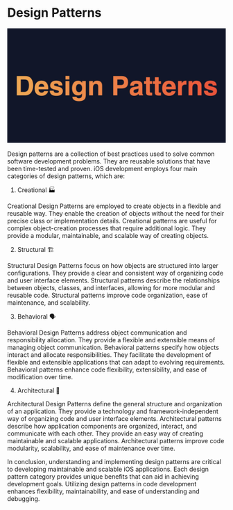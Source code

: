 # Design Patterns

![](img/p01.jpeg)


Design patterns are a collection of best practices used to solve common software development problems. They are reusable solutions that have been time-tested and proven. iOS development employs four main categories of design patterns, which are:

1. Creational 🏭

Creational Design Patterns are employed to create objects in a flexible and reusable way. They enable the creation of objects without the need for their precise class or implementation details. Creational patterns are useful for complex object-creation processes that require additional logic. They provide a modular, maintainable, and scalable way of creating objects.

2. Structural 🏗️

Structural Design Patterns focus on how objects are structured into larger configurations. They provide a clear and consistent way of organizing code and user interface elements. Structural patterns describe the relationships between objects, classes, and interfaces, allowing for more modular and reusable code. Structural patterns improve code organization, ease of maintenance, and scalability.

3. Behavioral 🗣️

Behavioral Design Patterns address object communication and responsibility allocation. They provide a flexible and extensible means of managing object communication. Behavioral patterns specify how objects interact and allocate responsibilities. They facilitate the development of flexible and extensible applications that can adapt to evolving requirements. Behavioral patterns enhance code flexibility, extensibility, and ease of modification over time.

4. Architectural 🏰

Architectural Design Patterns define the general structure and organization of an application. They provide a technology and framework-independent way of organizing code and user interface elements. Architectural patterns describe how application components are organized, interact, and communicate with each other. They provide an easy way of creating maintainable and scalable applications. Architectural patterns improve code modularity, scalability, and ease of maintenance over time.

In conclusion, understanding and implementing design patterns are critical to developing maintainable and scalable iOS applications. Each design pattern category provides unique benefits that can aid in achieving development goals. Utilizing design patterns in code development enhances flexibility, maintainability, and ease of understanding and debugging.

